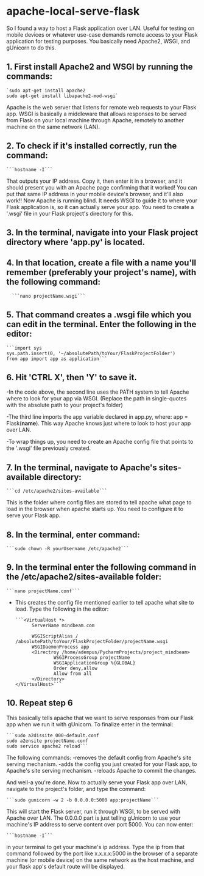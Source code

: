# apache-local-serve-flask

So I found a way to host a Flask application over LAN. Useful for testing on mobile devices or whatever use-case demands remote access to your Flask application for testing purposes. You basically need Apache2, WSGI, and gUnicorn to do this. 

## 1. First install Apache2 and WSGI by running the commands: 
	
	`sudo apt-get install apache2
	sudo apt-get install libapache2-mod-wsgi`

Apache is the web server that listens for remote web requests to your Flask app. WSGI is basically a middleware that allows responses to be served from Flask on your local machine through Apache, remotely to another machine on the same network (LAN).

## 2. To check if it's installed correctly, run the command: 

	```hostname -I```

That outputs your IP address. Copy it, then enter it in a browser, and it should present you with an Apache page confirming that it worked!
You can put that same IP address in your mobile device's browser, and it'll also work!! Now Apache is running blind. It needs WSGI to guide it to where your Flask application is, so it can actually serve your app. You need to create a '.wsgi' file in your Flask project's directory for this.

## 3. In the terminal, navigate into your Flask project directory where 'app.py' is located.

## 4. In that location, create a file with a name you'll remember (preferably your project's name), with the following command:
	
	  ```nano projectName.wsgi```

## 5. That command creates a .wsgi file which you can edit in the terminal. Enter the following in the editor: 
	
	```import sys
	sys.path.insert(0, '~/absolutePath/toYour/FlaskProjectFolder')
	from app import app as application```

## 6. Hit 'CTRL X', then 'Y' to save it. 

-In the code above, the second line uses the PATH system to tell Apache where to look for your app via WSGI. (Replace the path in single-quotes with the absolute path to your project's folder) 

-The third line imports the app variable declared in app.py, where: app = Flask(__name__). This way Apache knows just where to look to host your app over LAN.

-To wrap things up, you need to create an Apache config file that points to the '.wsgi' file previously created.

## 7. In the terminal, navigate to Apache's sites-available directory:

	```cd /etc/apache2/sites-available```

This is the folder where config files are stored to tell apache what page to load in the browser when apache starts up. You need to configure it to serve your Flask app. 

## 8. In the terminal, enter command:

	```sudo chown -R yourUsername /etc/apache2```

## 9. In the terminal enter the following command in the /etc/apache2/sites-available folder:

	```nano projectName.conf```

- This creates the config file mentioned earlier to tell apache what site to load. Type the following in the editor:

	  ```<VirtualHost *>
        	ServerName mindbeam.com

        	WSGIScriptAlias / /absolutePath/toYour/FlaskProjectFolder/projectName.wsgi
        	WSGIDaemonProcess app
        	<Directroy /home/adempus/PycharmProjects/project_mindbeam>
                	WSGIProcessGroup projectName
                	WSGIApplicationGroup %{GLOBAL}
                	Order deny,allow
                	Allow from all
        	</Directory>
	  </VirtualHost>```

## 10. Repeat step 6

This basically tells apache that we want to serve responses from our Flask app when we run it with gUnicorn.
To finalize enter in the terminal: 

	```sudo a2dissite 000-default.conf
	sudo a2ensite projectName.conf
	sudo service apache2 reload```

The following commands:
	-removes the default config from Apache's site serving mechanism.
	-adds the config you just created for your Flask app, to Apache's site serving mechanism.
	-reloads Apache to commit the changes.

And well-a you're done. Now to actually serve your Flask app over LAN, navigate to the project's folder, and type the command: 

	```sudo gunicorn -w 2 -b 0.0.0.0:5000 app:projectName```

This will start the Flask server, run it through WSGI, to be served with Apache over LAN. The 0.0.0.0 part is just telling gUnicorn to use your machine's IP address to serve content over port 5000. You can now enter:

	```hostname -I``` 

in your terminal to get your machine's ip address. Type the ip from that command followed by the port like x.x.x.x:5000 in the browser of a separate machine (or mobile device) on the same network as the host machine, and your flask app's default route will be displayed. 
 
